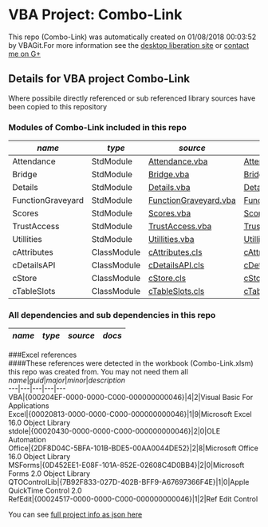 # VBA Project: Combo-Link
This repo (Combo-Link) was automatically created on 01/08/2018 00:03:52 by VBAGit.For more information see the [desktop liberation site](http://ramblings.mcpher.com/Home/excelquirks/drivesdk/gettinggithubready "desktop liberation") or [contact me on G+](https://plus.google.com/+BruceMcpherson "Bruce McPherson - GDE")  
## Details for VBA project Combo-Link
Where possibile directly referenced or sub referenced library sources have been copied to this repository  
### Modules of Combo-Link included in this repo
*name*|*type*|*source*|*docs*  
---|---|---|---  
Attendance|StdModule|[Attendance.vba](scripts/Attendance.vba "script source")|[Attendance_vba.md](scripts/Attendance_vba.md "script docs")  
Bridge|StdModule|[Bridge.vba](scripts/Bridge.vba "script source")|[Bridge_vba.md](scripts/Bridge_vba.md "script docs")  
Details|StdModule|[Details.vba](scripts/Details.vba "script source")|[Details_vba.md](scripts/Details_vba.md "script docs")  
FunctionGraveyard|StdModule|[FunctionGraveyard.vba](scripts/FunctionGraveyard.vba "script source")|[FunctionGraveyard_vba.md](scripts/FunctionGraveyard_vba.md "script docs")  
Scores|StdModule|[Scores.vba](scripts/Scores.vba "script source")|[Scores_vba.md](scripts/Scores_vba.md "script docs")  
TrustAccess|StdModule|[TrustAccess.vba](scripts/TrustAccess.vba "script source")|[TrustAccess_vba.md](scripts/TrustAccess_vba.md "script docs")  
Utillities|StdModule|[Utillities.vba](scripts/Utillities.vba "script source")|[Utillities_vba.md](scripts/Utillities_vba.md "script docs")  
cAttributes|ClassModule|[cAttributes.cls](scripts/cAttributes.cls "script source")|[cAttributes_cls.md](scripts/cAttributes_cls.md "script docs")  
cDetailsAPI|ClassModule|[cDetailsAPI.cls](scripts/cDetailsAPI.cls "script source")|[cDetailsAPI_cls.md](scripts/cDetailsAPI_cls.md "script docs")  
cStore|ClassModule|[cStore.cls](scripts/cStore.cls "script source")|[cStore_cls.md](scripts/cStore_cls.md "script docs")  
cTableSlots|ClassModule|[cTableSlots.cls](scripts/cTableSlots.cls "script source")|[cTableSlots_cls.md](scripts/cTableSlots_cls.md "script docs")  
  
### All dependencies and sub dependencies in this repo  
*name*|*type*|*source*|*docs*  
---|---|---|---  
  
###Excel references  
####These references were detected in the workbook (Combo-Link.xlsm) this repo was created from. You may not need them all  
*name*|*guid*|*major*|*minor*|*description*  
---|---|---|---|---  
VBA|{000204EF-0000-0000-C000-000000000046}|4|2|Visual Basic For Applications  
Excel|{00020813-0000-0000-C000-000000000046}|1|9|Microsoft Excel 16.0 Object Library  
stdole|{00020430-0000-0000-C000-000000000046}|2|0|OLE Automation  
Office|{2DF8D04C-5BFA-101B-BDE5-00AA0044DE52}|2|8|Microsoft Office 16.0 Object Library  
MSForms|{0D452EE1-E08F-101A-852E-02608C4D0BB4}|2|0|Microsoft Forms 2.0 Object Library  
QTOControlLib|{7B92F833-027D-402B-BFF9-A67697366F4E}|1|0|Apple QuickTime Control 2.0  
RefEdit|{00024517-0000-0000-C000-000000000046}|1|2|Ref Edit Control  
  
  
You can see [full project info as json here](info.json)